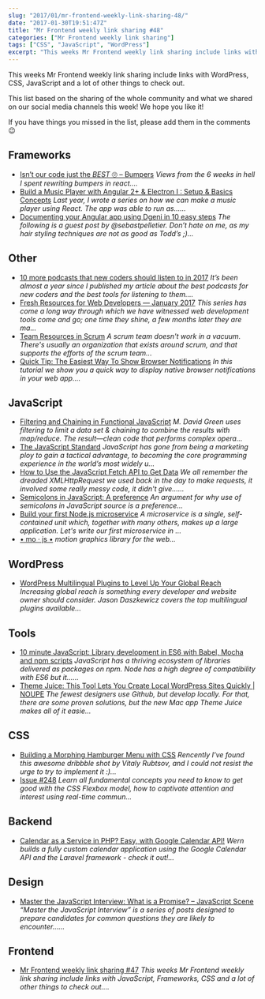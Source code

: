 ```yaml
---
slug: "2017/01/mr-frontend-weekly-link-sharing-48/"
date: "2017-01-30T19:51:47Z"
title: "Mr Frontend weekly link sharing #48"
categories: ["Mr Frontend weekly link sharing"]
tags: ["CSS", "JavaScript", "WordPress"]
excerpt: "This weeks Mr Frontend weekly link sharing include links with WordPress, CSS, JavaScript and a lot ..."
---
```


This weeks Mr Frontend weekly link sharing include links with WordPress, CSS, JavaScript and a lot of other things to check out.

This list based on the sharing of the whole community and what we shared on our social media channels this week! We hope you like it!

If you have things you missed in the list, please add them in the comments 😉

## Frameworks

* [Isn’t our code just the *BEST* 🙄 – Bumpers](http://buff.ly/2j7Ahbx "Isn’t our code just the *BEST* 🙄 – Bumpers") _Views from the 6 weeks in hell I spent rewriting bumpers in react...._
* [Build a Music Player with Angular 2+ & Electron I : Setup & Basics Concepts](http://buff.ly/2jroSiw "Build a Music Player with Angular 2+ & Electron I : Setup & Basics Concepts") _Last year, I wrote a series on how we can make a music player using React. The app was able to run as......_
* [Documenting your Angular app using Dgeni in 10 easy steps](http://buff.ly/2k9RxwN "Documenting your Angular app using Dgeni in 10 easy steps") _The following is a guest post by @sebastpelletier. Don’t hate on me, as my hair styling techniques are not as good as Todd’s ;)..._

## Other

* [10 more podcasts that new coders should listen to in 2017](http://buff.ly/2kiTpA3 "10 more podcasts that new coders should listen to in 2017") _It’s been almost a year since I published my article about the best podcasts for new coders and the best tools for listening to them...._
* [Fresh Resources for Web Developers — January 2017](http://buff.ly/2kpSpJP "Fresh Resources for Web Developers — January 2017") _This series has come a long way through which we have witnessed web development tools come and go; one time they shine, a few months later they are ma..._
* [Team Resources in Scrum](http://buff.ly/2ju2Qfb "Team Resources in Scrum") _A scrum team doesn't work in a vacuum. There's usually an organization that exists around scrum, and that supports the efforts of the scrum team..._
* [Quick Tip: The Easiest Way To Show Browser Notifications](http://buff.ly/2jWueGj "Quick Tip: The Easiest Way To Show Browser Notifications") _In this tutorial we show you a quick way to display native browser notifications in your web app...._

## JavaScript

* [Filtering and Chaining in Functional JavaScript](http://buff.ly/2krmw7s "Filtering and Chaining in Functional JavaScript") _M. David Green uses filtering to limit a data set & chaining to combine the results with map/reduce. The result—clean code that performs complex opera..._
* [The JavaScript Standard](http://buff.ly/2j1MNJr "The JavaScript Standard") _JavaScript has gone from being a marketing ploy to gain a tactical advantage, to becoming the core programming experience in the world’s most widely u..._
* [How to Use the JavaScript Fetch API to Get Data](http://buff.ly/2jLL1t8 "How to Use the JavaScript Fetch API to Get Data") _We all remember the dreaded XMLHttpRequest we used back in the day to make requests, it involved some really messy code, it didn't give......_
* [Semicolons in JavaScript: A preference](http://buff.ly/2k8ymiJ "Semicolons in JavaScript: A preference") _An argument for why use of semicolons in JavaScript source is a preference..._
* [Build your first Node.js microservice](http://buff.ly/2j2aJdX "Build your first Node.js microservice") _A microservice is a single, self-contained unit which, together with many others, makes up a large application. Let's write our first microservice in ..._
* [• mo · js •](http://buff.ly/2iRgXdf "• mo · js •") _motion graphics library for the web..._

## WordPress

* [WordPress Multilingual Plugins to Level Up Your Global Reach](http://buff.ly/2khzRfl "WordPress Multilingual Plugins to Level Up Your Global Reach") _Increasing global reach is something every developer and website owner should consider. Jason Daszkewicz covers the top multilingual plugins available..._

## Tools

* [10 minute JavaScript: Library development in ES6 with Babel, Mocha and npm scripts](http://buff.ly/2jtWU61 "10 minute JavaScript: Library development in ES6 with Babel, Mocha and npm scripts") _JavaScript has a thriving ecosystem of libraries delivered as packages on npm. Node has a high degree of compatibility with ES6 but it…..._
* [Theme Juice: This Tool Lets You Create Local WordPress Sites Quickly | NOUPE](http://buff.ly/2j1Ls5b "Theme Juice: This Tool Lets You Create Local WordPress Sites Quickly | NOUPE") _The fewest designers use Github, but develop locally. For that, there are some proven solutions, but the new Mac app Theme Juice makes all of it easie..._

## CSS

* [Building a Morphing Hamburger Menu with CSS](http://buff.ly/2koJGvx "Building a Morphing Hamburger Menu with CSS") _Rencently I've found this awesome dribbble shot by Vitaly Rubtsov, and I could not resist the urge to try to implement it :)..._
* [Issue #248](http://buff.ly/2jFD0ry "Issue #248") _Learn all fundamental concepts you need to know to get good with the CSS Flexbox model, how to captivate attention and interest using real-time commun..._

## Backend

* [Calendar as a Service in PHP? Easy, with Google Calendar API!](http://buff.ly/2j1RN0K "Calendar as a Service in PHP? Easy, with Google Calendar API!") _Wern builds a fully custom calendar application using the Google Calendar API and the Laravel framework - check it out!..._

## Design

* [Master the JavaScript Interview: What is a Promise? – JavaScript Scene](http://buff.ly/2jWKozd "Master the JavaScript Interview: What is a Promise? – JavaScript Scene") _“Master the JavaScript Interview” is a series of posts designed to prepare candidates for common questions they are likely to encounter…..._

## Frontend

* [Mr Frontend weekly link sharing #47](http://blog.mrfrontend.org/2017/01/mr-frontend-weekly-link-sharing-47/ "Mr Frontend weekly link sharing #47") _This weeks Mr Frontend weekly link sharing include links with JavaScript, Frameworks, CSS and a lot of other things to check out...._
